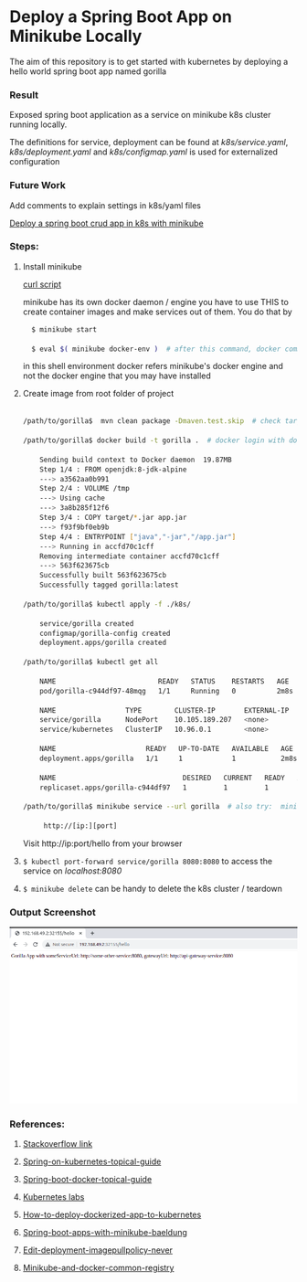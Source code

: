 # Deploy a Spring Boot App on Minikube Locally 

The aim of this repository is to get started with kubernetes
by deploying a hello world spring boot app named gorilla


### Result

Exposed spring boot application as a service on minikube k8s cluster running locally.

The definitions for service, deployment can be found at <em>k8s/service.yaml</em>, <em>k8s/deployment.yaml</em> and 
<em>k8s/configmap.yaml</em> is used for externalized configuration


### Future Work

Add comments to explain settings in k8s/yaml files 

[Deploy a spring boot crud app in k8s with minikube](https://www.youtube.com/watch?v=pIPji3_rYPY)


### Steps:

1.  Install minikube 

    [curl script](https://minikube.sigs.k8s.io/docs/start/) 

    minikube has its own docker daemon / engine 
    you have to use THIS to create container images 
    and make services out of them. You do that by

    ```bash
      $ minikube start

      $ eval $( minikube docker-env )  # after this command, docker commands apply on minikube  docker engine
    ```

     in this shell environment docker refers minikube's docker engine
     and not the docker engine that you may have installed


2. Create image from root folder of project

   ```bash
   
   /path/to/gorilla$  mvn clean package -Dmaven.test.skip  # check target folder created with gorilla.jar
   
   /path/to/gorilla$ docker build -t gorilla .  # docker login with docker-hub credentials maybe needed to pull opendjdk image
   
       Sending build context to Docker daemon  19.87MB
       Step 1/4 : FROM openjdk:8-jdk-alpine
       ---> a3562aa0b991
       Step 2/4 : VOLUME /tmp
       ---> Using cache
       ---> 3a8b285f12f6
       Step 3/4 : COPY target/*.jar app.jar
       ---> f93f9bf0eb9b
       Step 4/4 : ENTRYPOINT ["java","-jar","/app.jar"]
       ---> Running in accfd70c1cff
       Removing intermediate container accfd70c1cff
       ---> 563f623675cb
       Successfully built 563f623675cb
       Successfully tagged gorilla:latest
     
   /path/to/gorilla$ kubectl apply -f ./k8s/
   
       service/gorilla created
       configmap/gorilla-config created
       deployment.apps/gorilla created

   /path/to/gorilla$ kubectl get all 
   
       NAME                         READY   STATUS    RESTARTS   AGE
       pod/gorilla-c944df97-48mqg   1/1     Running   0          2m8s
       
       NAME                 TYPE        CLUSTER-IP       EXTERNAL-IP   PORT(S)          AGE
       service/gorilla      NodePort    10.105.189.207   <none>        8080:31880/TCP   2m8s
       service/kubernetes   ClusterIP   10.96.0.1        <none>        443/TCP          7m37s
       
       NAME                      READY   UP-TO-DATE   AVAILABLE   AGE
       deployment.apps/gorilla   1/1     1            1           2m8s
       
       NAME                               DESIRED   CURRENT   READY   AGE
       replicaset.apps/gorilla-c944df97   1         1         1       2m8s

   /path/to/gorilla$ minikube service --url gorilla  # also try:  minikube service gorilla
   
        http://[ip:][port]
   ```
 
   Visit  http://ip:port/hello from your browser
   

3. ```$ kubectl port-forward service/gorilla 8080:8080``` to access the service on <em>localhost:8080</em> 

4. ```$ minikube delete``` can be handy to delete the k8s cluster / teardown


### Output Screenshot 

![Output](./output.png)

### References: 


1. [Stackoverflow link](https://stackoverflow.com/a/66598466)


2. [Spring-on-kubernetes-topical-guide](https://spring.io/guides/topicals/spring-on-kubernetes/)


3. [Spring-boot-docker-topical-guide](https://spring.io/guides/topicals/spring-boot-docker/)


4. [Kubernetes labs](https://labs.play-with-k8s.com/)


5. [How-to-deploy-dockerized-app-to-kubernetes](https://medium.com/@sarathtchander/how-to-deploy-dockerized-spring-boot-app-in-k8s-minikube-for-beginners-378a1b0df153)


6. [Spring-boot-apps-with-minikube-baeldung](https://www.baeldung.com/spring-boot-minikube?__cf_chl_tk=VCvE1u0lEkyeKZktAeYlQ__9UlWl6WNX6CV5EajGECg-1638361741-0-gaNycGzNCJE)


8. [Edit-deployment-imagepullpolicy-never](https://www.talkingdotnet.com/how-to-run-locally-build-docker-images-with-kubernetes/)


7. [Minikube-and-docker-common-registry](https://www.bogotobogo.com/DevOps/Docker/Docker_Kubernetes_Minikube.php)
